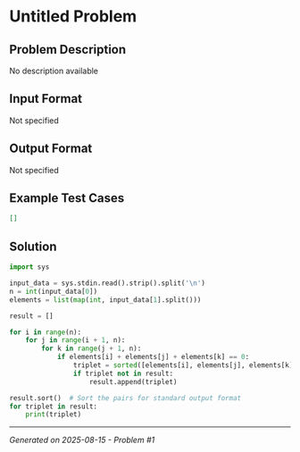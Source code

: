 # Untitled Problem

## Problem Description
No description available

## Input Format
Not specified

## Output Format
Not specified

## Example Test Cases
```json
[]
```

## Solution
```python
import sys

input_data = sys.stdin.read().strip().split('\n')
n = int(input_data[0])
elements = list(map(int, input_data[1].split()))

result = []

for i in range(n):
    for j in range(i + 1, n):
        for k in range(j + 1, n):
            if elements[i] + elements[j] + elements[k] == 0:
                triplet = sorted([elements[i], elements[j], elements[k]])
                if triplet not in result:
                    result.append(triplet)

result.sort()  # Sort the pairs for standard output format
for triplet in result:
    print(triplet)
```

---
*Generated on 2025-08-15 - Problem #1*